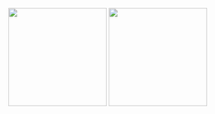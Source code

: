 <img height=200 align="center" src="https://github-readme-stats.vercel.app/api?username=ktrk115&show_icons=true&theme=ayu-mirage" /> <img height=200 align="center" src="https://github-readme-stats.vercel.app/api/top-langs?username=ktrk115&layout=compact&langs_count=8&card_width=320&hide=jupyter%20notebook&theme=ayu-mirage" />
